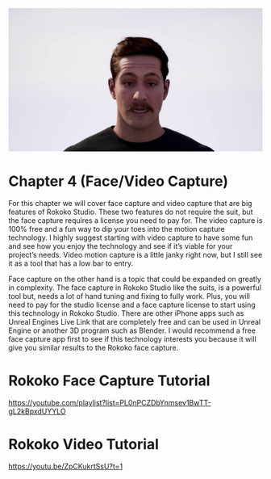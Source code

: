 ![Unreal Engine and Rokoko Face Capture](/assets/facecap_chap4.png)

# Chapter 4 (Face/Video Capture)

For this chapter we will cover face capture and video capture that are big features of Rokoko Studio. These two features do not require the suit, but the face capture requires a license you need to pay for. The video capture is 100% free and a fun way to dip your toes into the motion capture technology. I highly suggest starting with video capture to have some fun and see how you enjoy the technology and see if it’s viable for your project’s needs. Video motion capture is a little janky right now, but I still see it as a tool that has a low bar to entry. 

Face capture on the other hand is a topic that could be expanded on greatly in complexity. The face capture in Rokoko Studio like the suits, is a powerful tool but, needs a lot of hand tuning and fixing to fully work. Plus, you will need to pay for the studio license and a face capture license to start using this technology in Rokoko Studio. There are other iPhone apps such as Unreal Engines Live Link that are completely free and can be used in Unreal Engine or another 3D program such as Blender. I would recommend a free face capture app first to see if this technology interests you because it will give you similar results to the Rokoko face capture.

# Rokoko Face Capture Tutorial
https://youtube.com/playlist?list=PL0nPCZDbYnmsev1BwTT-gL2kBpxdUYYLO

# Rokoko Video Tutorial
https://youtu.be/ZpCKukrtSsU?t=1
